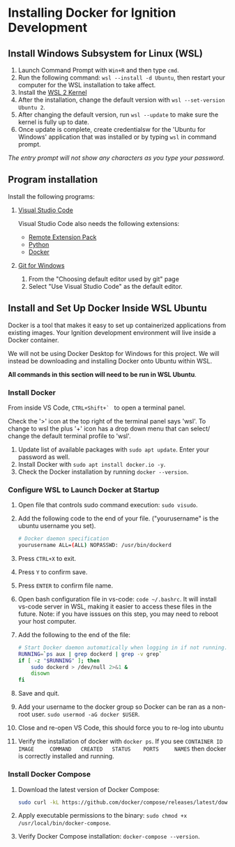 # Installing Docker for Ignition Development

## Install Windows Subsystem for Linux (WSL)

1. Launch Command Prompt with `Win+R` and then type `cmd`.
2. Run the following command: `wsl --install -d Ubuntu`, 
   then restart your computer for the WSL installation to take affect.
3. Install the [WSL 2 Kernel](https://learn.microsoft.com/en-us/windows/wsl/install-manual#step-4---download-the-linux-kernel-update-package)
4. After the installation, change the default version with `wsl --set-version Ubuntu 2`.
5. After changing the default version, run `wsl --update` to make sure the kernel is fully up to date.
6. Once update is complete, create credentialsw for the 'Ubuntu for Windows' application that was installed or by typing `wsl` in command prompt.

*The entry prompt will not show any characters as you type your password.*

## Program installation

Install the following programs:

1. [Visual Studio Code](https://code.visualstudio.com/Download)

    Visual Studio Code also needs the following extensions:

   - [Remote Extension Pack](https://marketplace.visualstudio.com/items?itemName=ms-vscode-remote.vscode-remote-extensionpack)
   - [Python](https://marketplace.visualstudio.com/items?itemName=ms-python.python)
   - [Docker](https://marketplace.visualstudio.com/items?itemName=ms-azuretools.vscode-docker)

2. [Git for Windows](https://gitforwindows.org/)
   1. From the "Choosing default editor used by git" page
   2. Select "Use Visual Studio Code" as the default editor.

## Install and Set Up Docker Inside WSL Ubuntu

Docker is a tool that makes it easy to set up containerized applications from existing images. Your Ignition development environment will live inside a Docker container.

We will not be using Docker Desktop for Windows for this project. We will instead be downloading and installing Docker onto Ubuntu within WSL.

**All commands in this section will need to be run in WSL Ubuntu**.

### Install Docker

From inside VS Code, ``CTRL+Shift+` `` to open a terminal panel.

 Check the '>' icon at the top right of the terminal panel says 'wsl'. To change to wsl the plus '+' icon has a drop down menu that can select/ change the default terminal profile to 'wsl'.

1. Update list of available packages with `sudo apt update`. Enter your password as well.
2. Install Docker with `sudo apt install docker.io -y`.
3. Check the Docker installation by running `docker --version`.

### Configure WSL to Launch Docker at Startup

1. Open file that controls sudo command execution: `sudo visudo`.
2. Add the following code to the end of your file. ("yourusername" is the ubuntu username you set).

    ```bash
    # Docker daemon specification
    yourusername ALL=(ALL) NOPASSWD: /usr/bin/dockerd
    ```

3. Press `CTRL+X` to exit.
4. Press `Y` to confirm save.
5. Press `ENTER` to confirm file name.
6. Open bash configuration file in vs-code: `code ~/.bashrc`. It will install vs-code server in WSL, making it easier to access these files in the future. Note: if you have isssues on this step, you may need to reboot your host computer.
7. Add the following to the end of the file:

    ```bash
    # Start Docker daemon automatically when logging in if not running.
    RUNNING=`ps aux | grep dockerd | grep -v grep`
    if [ -z "$RUNNING" ]; then
        sudo dockerd > /dev/null 2>&1 &
        disown
    fi
    ```

8. Save and quit.
9. Add your username to the docker group so Docker can be ran as a non-root user. `sudo usermod -aG docker $USER`.
10. Close and re-open VS Code, this should force you to re-log into ubuntu
11. Verify the installation of docker with `docker ps`. If you see `CONTAINER ID   IMAGE     COMMAND   CREATED   STATUS    PORTS     NAMES` then docker is correctly installed and running.

### Install Docker Compose

1. Download the latest version of Docker Compose:

    ```bash
    sudo curl -kL https://github.com/docker/compose/releases/latest/download/docker-compose-linux-x86_64 -o /usr/local/bin/docker-compose
    ```

2. Apply executable permissions to the binary: `sudo chmod +x /usr/local/bin/docker-compose`.
3. Verify Docker Compose installation: `docker-compose --version`.